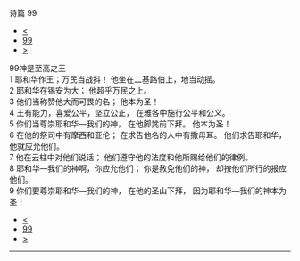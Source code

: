 ﻿





 诗篇 99




* [<](bible/PSA098.md)
* [99](bible/PSA.md)
* [>](bible/PSA100.md)



 
99神是至高之王  
1 耶和华作王；万民当战抖！ 他坐在二基路伯上，地当动摇。  
2 耶和华在锡安为大； 他超乎万民之上。  
3 他们当称赞他大而可畏的名； 他本为圣！  
4 王有能力，喜爱公平，坚立公正， 在雅各中施行公平和公义。  
5 你们当尊崇耶和华—我们的神， 在他脚凳前下拜。 他本为圣！     
6 在他的祭司中有摩西和亚伦； 在求告他名的人中有撒母耳。 他们求告耶和华，他就应允他们。  
7 他在云柱中对他们说话； 他们遵守他的法度和他所赐给他们的律例。     
8 耶和华—我们的神啊，你应允他们； 你是赦免他们的神， 却按他们所行的报应他们。  
9 你们要尊崇耶和华—我们的神， 在他的圣山下拜， 因为耶和华—我们的神本为圣！ 
* [<](bible/PSA098.md)
* [99](bible/PSA.md)
* [>](bible/PSA100.md)





---









